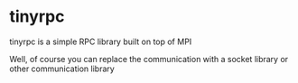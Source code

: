 tinyrpc
=======

tinyrpc is a simple RPC library built on top of MPI

Well, of course you can replace the communication with a socket library or other communication library
